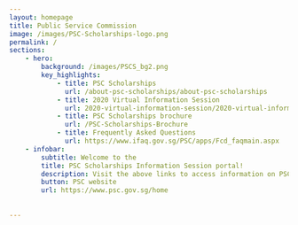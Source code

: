```yaml
---
layout: homepage
title: Public Service Commission
image: /images/PSC-Scholarships-logo.png
permalink: /
sections:
    - hero:
        background: /images/PSCS_bg2.png
        key_highlights:
            - title: PSC Scholarships
              url: /about-psc-scholarships/about-psc-scholarships
            - title: 2020 Virtual Information Session
              url: 2020-virtual-information-session/2020-virtual-information-session
            - title: PSC Scholarships brochure
              url: /PSC-Scholarships-Brochure
            - title: Frequently Asked Questions
              url: https://www.ifaq.gov.sg/PSC/apps/Fcd_faqmain.aspx
    - infobar:
        subtitle: Welcome to the
        title: PSC Scholarships Information Session portal! 
        description: Visit the above links to access information on PSC Scholarships and our first-ever virtual information session. For more information on PSC Scholarships and application, please visit the 
        button: PSC website
        url: https://www.psc.gov.sg/home
       
       
---
```

